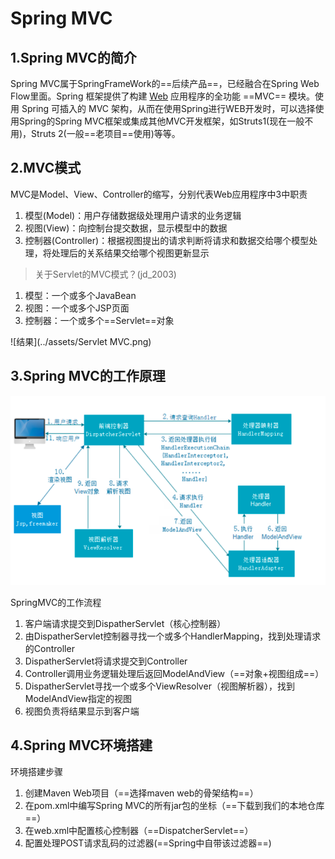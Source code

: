 # Spring MVC

## 1.Spring MVC的简介

Spring MVC属于SpringFrameWork的==后续产品==，已经融合在Spring Web Flow里面。Spring 框架提供了构建 [Web](https://baike.baidu.com/item/Web/150564) 应用程序的全功能 ==MVC== 模块。使用 Spring 可插入的 MVC 架构，从而在使用Spring进行WEB开发时，可以选择使用Spring的Spring MVC框架或集成其他MVC开发框架，如Struts1(现在一般不用)，Struts 2(一般==老项目==使用)等等。

## 2.MVC模式

MVC是Model、View、Controller的缩写，分别代表Web应用程序中3中职责

1. 模型(Model)：用户存储数据级处理用户请求的业务逻辑
2. 视图(View)：向控制台提交数据，显示模型中的数据
3. 控制器(Controller)：根据视图提出的请求判断将请求和数据交给哪个模型处理，将处理后的关系结果交给哪个视图更新显示

> 关于Servlet的MVC模式？(jd_2003)

1. 模型：一个或多个JavaBean
2. 视图：一个或多个JSP页面
3. 控制器：一个或多个==Servlet==对象

![结果](../assets/Servlet MVC.png)



## 3.Spring MVC的工作原理

![结果](../assets/SpringMVC执行原理.png)

SpringMVC的工作流程

1. 客户端请求提交到DispatherServlet（核心控制器）
2. 由DispatherServlet控制器寻找一个或多个HandlerMapping，找到处理请求的Controller
3. DispatherServlet将请求提交到Controller
4. Controller调用业务逻辑处理后返回ModelAndView（==对象+视图组成==）
5. DispatherServlet寻找一个或多个ViewResolver（视图解析器），找到ModelAndView指定的视图
6. 视图负责将结果显示到客户端

## 4.Spring MVC环境搭建

环境搭建步骤

1. 创建Maven Web项目（==选择maven web的骨架结构==）
2. 在pom.xml中编写Spring MVC的所有jar包的坐标（==下载到我们的本地仓库==）
3. 在web.xml中配置核心控制器（==DispatcherServlet==）
4. 配置处理POST请求乱码的过滤器(==Spring中自带该过滤器==)

